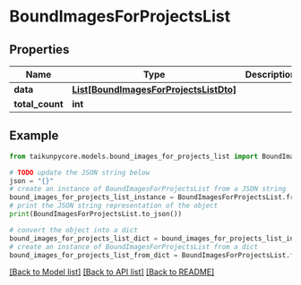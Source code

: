 # BoundImagesForProjectsList


## Properties

Name | Type | Description | Notes
------------ | ------------- | ------------- | -------------
**data** | [**List[BoundImagesForProjectsListDto]**](BoundImagesForProjectsListDto.md) |  | 
**total_count** | **int** |  | 

## Example

```python
from taikunpycore.models.bound_images_for_projects_list import BoundImagesForProjectsList

# TODO update the JSON string below
json = "{}"
# create an instance of BoundImagesForProjectsList from a JSON string
bound_images_for_projects_list_instance = BoundImagesForProjectsList.from_json(json)
# print the JSON string representation of the object
print(BoundImagesForProjectsList.to_json())

# convert the object into a dict
bound_images_for_projects_list_dict = bound_images_for_projects_list_instance.to_dict()
# create an instance of BoundImagesForProjectsList from a dict
bound_images_for_projects_list_from_dict = BoundImagesForProjectsList.from_dict(bound_images_for_projects_list_dict)
```
[[Back to Model list]](../README.md#documentation-for-models) [[Back to API list]](../README.md#documentation-for-api-endpoints) [[Back to README]](../README.md)


